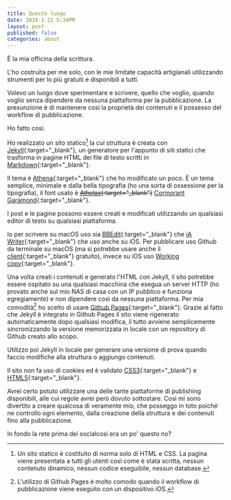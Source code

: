 ```yaml
---
title: Questo luogo
date: 2018-1-22 5:34PM
layout: post
published: false
categories: about
---
```



È la mia officina della scrittura.

L'ho costruita per me solo, con le mie limitate capacità artigianali utilizzando strumenti per lo più gratuiti e disponibili a tutti.

Volevo un luogo dove sperimentare e scrivere, quello che voglio, quando voglio senza dipendere da nessuna piattaforma per la pubblicazione.
La presunzione è di mantenere così la proprietà dei contenuti e il possesso del workflow di pubblicazione.

Ho fatto così.

<!--more-->

Ho realizzato un sito statico[^1] la cui struttura è creata con [Jekyll](https://jekyllrb.com){:target="_blank"}, un generatore per l'appunto di siti statici che trasforma in pagine HTML dei file di testo scritti in [Markdown](https://daringfireball.net/projects/markdown/){:target="_blank"}.

Il tema è [Athena](https://github.com/broccolini/athena){:target="_blank"} che ho modificato un poco. È un tema semplice, minimale e dalla bella tipografia (ho una sorta di ossessione per la tipografia), il font usato è ~~[Athelas](https://www.fonts.com/font/typetogether/athelas){:target="_blank"}~~ [Cormorant Garamond](https://fonts.google.com/specimen/Cormorant+Garamond){:target="_blank"}.

I post e le pagine possono essere creati e modificati utilizzando un qualsiasi editor di testo su qualsiasi piattaforma.

Io per scrivere su macOS uso sia [BBEdit](http://www.barebones.com/products/bbedit/){:target="_blank"} che [iA Writer](https://ia.net/writer/){:target="_blank"} che uso anche su iOS. Per pubblicare uso Github da terminale su macOS (ma si potrebbe usare anche il [client](https://desktop.github.com){:target="_blank"} gratuito), invece su iOS uso [Working copy](https://workingcopyapp.com){:target="_blank"}.

Una volta creati i contenuti e generato l'HTML con Jekyll, il sito potrebbe essere ospitato su una qualsiasi macchina che esegua un server HTTP (ho provato anche sul mio NAS di casa con un IP pubblico e funziona egregiamente) e non dipendere così da nessuna piattaforma. Per mia comodità[^2] ho scelto di usare [Github Pages](https://pages.github.com){:target="_blank"}. Grazie al fatto che Jekyll è integrato in Github Pages il sito viene rigenerato automaticamente dopo qualsiasi modifica, il tutto avviene semplicemente sincronizzando la versione memorizzata in locale con un repository di Github creato allo scopo.

Utilizzo poi Jekyll in locale per generare una versione di prova quando faccio modifiche alla struttura o aggiungo contenuti.


Il sito non fa uso di cookies ed è validato [CSS3](http://jigsaw.w3.org/css-validator/validator?uri=www.marginalia.cc&profile=css3svg&usermedium=all&warning=1&vextwarning=){:target="_blank"} e [HTML5](https://validator.w3.org/nu/?doc=http%3A%2F%2Fwww.marginalia.cc%2F){:target="_blank"}.

Avrei certo potuto utilizzare una delle tante piattaforme di publishing disponibili, alle cui regole avrei però dovuto sottostare.
Così mi sono divertito a creare qualcosa di veramente mio, che posseggo in toto poiché ne controllo ogni elemento, dalla creazione della struttura e dei contenuti fino alla pubblicazione.

In fondo la rete prima dei socialcosi era un po' questo no?





[^1]: Un sito statico è costituito di norma solo di HTML e CSS. La pagina viene presentata a tutti gli utenti così come è stata scritta, nessun contenuto dinamico, nessun codice eseguibile, nessun database.

[^2]: L'utilizzo di Github Pages è molto comodo quando il workflow di pubblicazione viene eseguito con un dispositivo iOS.
